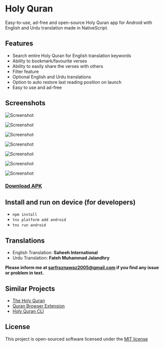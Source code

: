 # Holy Quran

Easy-to-use, ad-free and open-source Holy Quran app for Android with English and Urdu translation made in NativeScript.

## Features

- Search entire Holy Quran for English translation keywords
- Ability to bookmark/favourite verses
- Ability to easily share the verses with others
- Filter feature
- Optional English and Urdu translations
- Option to auto restore last reading position on launch
- Easy to use and ad-free

## Screenshots

![Screenshot](https://raw.githubusercontent.com/sarfraznawaz2005/nativescript-holyquran/master/screen1.png)

![Screenshot](https://raw.githubusercontent.com/sarfraznawaz2005/nativescript-holyquran/master/screen2.png)

![Screenshot](https://raw.githubusercontent.com/sarfraznawaz2005/nativescript-holyquran/master/screen3.png)

![Screenshot](https://raw.githubusercontent.com/sarfraznawaz2005/nativescript-holyquran/master/screen4.png)

![Screenshot](https://raw.githubusercontent.com/sarfraznawaz2005/nativescript-holyquran/master/screen5.png)

![Screenshot](https://raw.githubusercontent.com/sarfraznawaz2005/nativescript-holyquran/master/screen6.png)

![Screenshot](https://raw.githubusercontent.com/sarfraznawaz2005/nativescript-holyquran/master/screen7.png)

### [Download APK](https://github.com/sarfraznawaz2005/nativescript-holyquran/raw/master/holyquran.apk)

## Install and run on device (for developers)

 - `npm install`
 - `tns platform add android`
 - `tns run android`

## Translations

 - English Translation: **Saheeh International**
 - Urdu Translation: **Fateh Muhammad Jalandhry**

**Please inform me at sarfraznawaz2005@gmail.com if you find any issue or problem in text.**

## Similar Projects

- [The Holy Quran](https://github.com/sarfraznawaz2005/holy-quran)
- [Quran Browser Extension](https://github.com/sarfraznawaz2005/quran-browser-extension)
- [Holy Quran CLI](https://github.com/sarfraznawaz2005/quran-cli)

## License

This project is open-sourced software licensed under the [MIT license](http://opensource.org/licenses/MIT)
